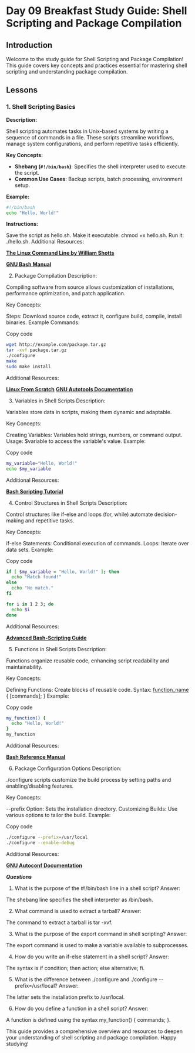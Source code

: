 # Day 09 Breakfast Study Guide: Shell Scripting and Package Compilation

## Introduction

Welcome to the study guide for Shell Scripting and Package Compilation! This guide covers key concepts and practices essential for mastering shell scripting and understanding package compilation. 

## Lessons

### 1. Shell Scripting Basics

**Description:**

Shell scripting automates tasks in Unix-based systems by writing a sequence of commands in a file. These scripts streamline workflows, manage system configurations, and perform repetitive tasks efficiently. 

**Key Concepts:**

- **Shebang (`#!/bin/bash`)**: Specifies the shell interpreter used to execute the script.
- **Common Use Cases**: Backup scripts, batch processing, environment setup.

**Example:**

```bash
#!/bin/bash
echo "Hello, World!"
```
**Instructions:**

Save the script as hello.sh.
Make it executable: chmod +x hello.sh.
Run it: ./hello.sh.
Additional Resources:

**[The Linux Command Line by William Shotts](https://linuxcommand.org/tlcl.php)**

**[GNU Bash Manual](https://www.gnu.org/software/bash/manual/bash.html)**

2. Package Compilation
Description:

Compiling software from source allows customization of installations, performance optimization, and patch application.

Key Concepts:

Steps: Download source code, extract it, configure build, compile, install binaries.
Example Commands:


Copy code
```bash
wget http://example.com/package.tar.gz
tar -xvf package.tar.gz
./configure
make
sudo make install
```
Additional Resources:

**[Linux From Scratch](https://www.linuxfromscratch.org/)**
**[GNU Autotools Documentation](https://www.gnu.org/savannah-checkouts/gnu/autoconf/manual/autoconf-2.72/autoconf.html)**

3. Variables in Shell Scripts
Description:

Variables store data in scripts, making them dynamic and adaptable.

Key Concepts:

Creating Variables: Variables hold strings, numbers, or command output.
Usage: $variable to access the variable's value.
Example:

Copy code
```bash
my_variable="Hello, World!"
echo $my_variable
```
Additional Resources:

**[Bash Scripting Tutorial](https://linuxconfig.org/bash-scripting-tutorial)**

4. Control Structures in Shell Scripts
Description:

Control structures like if-else and loops (for, while) automate decision-making and repetitive tasks.

Key Concepts:

if-else Statements: Conditional execution of commands.
Loops: Iterate over data sets.
Example:


Copy code
```bash
if [ $my_variable = "Hello, World!" ]; then
  echo "Match found!"
else
  echo "No match."
fi

for i in 1 2 3; do
  echo $i
done
```
Additional Resources:

**[Advanced Bash-Scripting Guide](https://linux.die.net/abs-guide/)**

5. Functions in Shell Scripts
Description:

Functions organize reusable code, enhancing script readability and maintainability.

Key Concepts:

Defining Functions: Create blocks of reusable code.
Syntax: [function_name]() { [commands]; }
Example:


Copy code
```bash
my_function() {
  echo "Hello, World!"
}
my_function
```
Additional Resources:

**[Bash Reference Manual](https://www.gnu.org/software/bash/manual/bash.html#Shell-Functions)**

6. Package Configuration Options
Description:

./configure scripts customize the build process by setting paths and enabling/disabling features.

Key Concepts:

--prefix Option: Sets the installation directory.
Customizing Builds: Use various options to tailor the build.
Example:

Copy code
```bash
./configure --prefix=/usr/local
./configure --enable-debug
```
Additional Resources:

**[GNU Autoconf Documentation](https://www.gnu.org/savannah-checkouts/gnu/autoconf/manual/autoconf-2.72/autoconf.html)**

***Questions***

1. What is the purpose of the #!/bin/bash line in a shell script?
Answer:

The shebang line specifies the shell interpreter as /bin/bash.

2. What command is used to extract a tarball?
Answer:

The command to extract a tarball is tar -xvf.

3. What is the purpose of the export command in shell scripting?
Answer:

The export command is used to make a variable available to subprocesses.

4. How do you write an if-else statement in a shell script?
Answer:

The syntax is if condition; then action; else alternative; fi.

5. What is the difference between ./configure and ./configure --prefix=/usr/local?
Answer:

The latter sets the installation prefix to /usr/local.

6. How do you define a function in a shell script?
Answer:

A function is defined using the syntax my_function() { commands; }.

This guide provides a comprehensive overview and resources to deepen your understanding of shell scripting and package compilation. Happy studying!